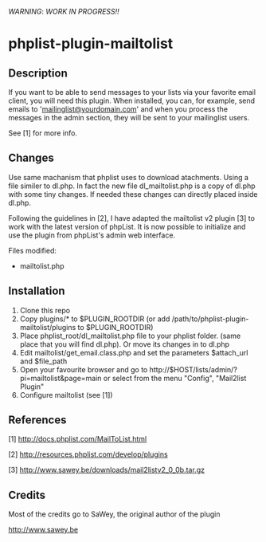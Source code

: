 *WARNING*: _WORK IN PROGRESS!!_

phplist-plugin-mailtolist
=========================


Description
-----------
If you want to be able to send messages to your lists via your favorite email client, you will need this plugin.
When installed, you can, for example, send emails to 'mailinglist@yourdomain.com' and when you process the messages in the admin section, they will be sent to your mailinglist users.

See [1] for more info.


Changes
-------

Use same machanism that phplist uses to download atachments. Using a file similer to dl.php.
In fact the new file dl_mailtolist.php is a copy of dl.php with some tiny changes.
If needed these changes can directly placed inside dl.php.

Following the guidelines in [2], I have adapted the mailtolist v2 plugin [3] to work with the latest version of phpList.
It is now possible to initialize and use the plugin from phpList's admin web interface.

Files modified:
 - mailtolist.php


Installation
------------

1. Clone this repo
2. Copy plugins/* to $PLUGIN_ROOTDIR (or add /path/to/phplist-plugin-mailtolist/plugins to $PLUGIN_ROOTDIR)
3. Place phplist_root/dl_mailtolist.php file to your phplist folder. (same place that you will find dl.php). Or move its changes in to dl.php
4. Edit mailtolist/get_email.class.php and set the parameters $attach_url and $file_path
5. Open your favourite browser and go to http://$HOST/lists/admin/?pi=mailtolist&page=main or select from the menu "Config", "Mail2list Plugin"
6. Configure mailtolist (see [1])


References
----------

[1] http://docs.phplist.com/MailToList.html

[2] http://resources.phplist.com/develop/plugins

[3] http://www.sawey.be/downloads/mail2listv2_0_0b.tar.gz


Credits
-------
Most of the credits go to SaWey, the original author of the plugin

http://www.sawey.be
